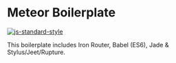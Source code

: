 # Meteor Boilerplate

[![js-standard-style](https://img.shields.io/badge/code%20style-standard-brightgreen.svg?style=flat)](https://github.com/feross/standard)

This boilerplate includes Iron Router, Babel (ES6), Jade & Stylus/Jeet/Rupture.
